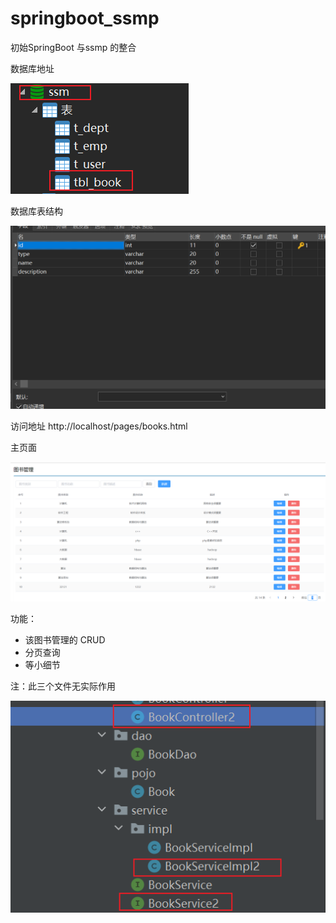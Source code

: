 # springboot_ssmp
初始SpringBoot 与ssmp 的整合

数据库地址

![3](img\3.png)

数据库表结构

![2](img\2.png)

访问地址    http://localhost/pages/books.html

主页面

![1](img\1.png)



功能：

- 该图书管理的 CRUD
- 分页查询
- 等小细节



注：此三个文件无实际作用

![4](img\4.png)

